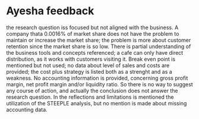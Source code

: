 # Ayesha feedback

the research question iss focused but not aligned with the business. A company thata 0.0016% of market share does not have the problem to
maintain or increase the market share; the problem is more about customer retention since the market share is so low.
There is partial understanding of the business tools and concepts referenced; a cafe can only have direct distribution, as it works with customers visiting it.
Break even point is mentioned but not used; no data about level of sales and costs are provided; the cost plus strategy is listed both as a strenght and as a 
weakness. No accounting information is provided, concerning gross profit margin, net profit margin and/or liquidity ratio. So there is no way to suggest any
course of action, and actually the conclusion does not answer the research question.
In the reflections and limitations is mentioned the utilization of the STEEPLE analysis, but no mention is made about missing accounting data.

